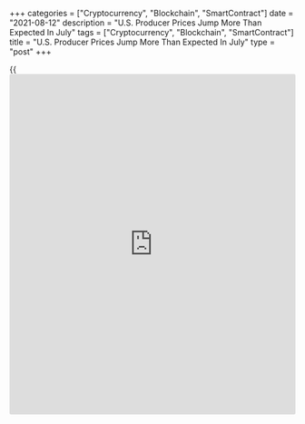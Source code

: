 +++
categories = ["Cryptocurrency", "Blockchain", "SmartContract"]
date = "2021-08-12"
description = "U.S. Producer Prices Jump More Than Expected In July"
tags = ["Cryptocurrency", "Blockchain", "SmartContract"]
title = "U.S. Producer Prices Jump More Than Expected In July"
type = "post"
+++

{{<iframe id="large-banner" src="https://www.bounty.group/#slide=21.0" width="100%" height="600" scrolling="no" style="border: 0px solid rgb(216, 221, 230); border-radius: 3px;">}}

After yesterday's report showing U.S. consumer prices rose in line with
estimates, the Labor Department released a separate report on Thursday
showing U.S. producer prices increased more than expected in the month
of July.

The Labor Department said its producer price index for final demand
surged up by 1.0 percent in July, matching the jump seen in the previous
month. Economists had expected producer prices to climb by 0.6 percent.

Excluding prices for food, energy and trade services, core producer
prices advanced by 0.9 percent in July after rising by 0.5 percent in
June. Core prices were expected to show another 0.5 percent increase.

For comments and feedback [contact](https://www.playgroundfx.com/contact/): editorial@rtt[news](https://www.letsplayfx.com/blog/forex-news-website/).com

[Economic News][1]

 **What parts of the world are seeing the best (and worst) economic
performances lately? Click[here][2] to check out our [Econ Scorecard][2]
and find out! See up-to-the-moment [ranking](https://www.playgroundfx.com/blog/crypto-exchange-ranking/)s for the best and worst
performers in [GDP][3], [unemployment rate][4], [inflation][5] and much
more.**

   1. www.rtt[news](https://www.letsplayfx.com/blog/forex-news-website/).com/Content/EconomicNews.aspx
   2. www.rtt[news](https://www.letsplayfx.com/blog/forex-news-website/).com/economic-scorecard/world-rank/retail-sales/highest-performance.aspx
   3. www.rtt[news](https://www.letsplayfx.com/blog/forex-news-website/).com/economic-scorecard/world-rank/GDP/highest-performance.aspx
   4. www.rtt[news](https://www.letsplayfx.com/blog/forex-news-website/).com/economic-scorecard/world-rank/unemployment-rate/lowest-performance.aspx
   5. www.rtt[news](https://www.letsplayfx.com/blog/forex-news-website/).com/economic-scorecard/world-rank/CPI/highest-performance.aspx